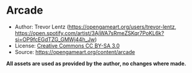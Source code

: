 # Arcade

- Author: Trevor Lentz (https://opengameart.org/users/trevor-lentz, https://open.spotify.com/artist/3AjWA7sRmeZSKqr7PoKL6k?si=OP9fcEGdTZG_GMWj44h_Jw)
- License: [Creative Commons CC BY-SA 3.0](https://creativecommons.org/licenses/by-sa/3.0/)
- Source: https://opengameart.org/content/arcade

**All assets are used as provided by the author, no changes where made.**